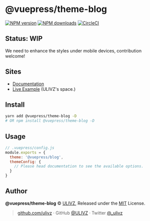 # @vuepress/theme-blog

[![NPM version](https://badgen.net/npm/v/@vuepress/theme-blog)](https://npmjs.com/package/@vuepress/theme-blog) [![NPM downloads](https://badgen.net/npm/dm/@vuepress/theme-blog)](https://npmjs.com/package/@vuepress/theme-blog) [![CircleCI](https://badgen.net/circleci/github/ulivz/@vuepress/theme-blog/master)](https://circleci.com/gh/ulivz/@vuepress/theme-blog/tree/master)

## Status: WIP

We need to enhance the styles under mobile devices, contribution welcome!
 
## Sites

- [Documentation](https://vuepress-theme-blog.ulivz.com)
- [Live Example](https://ulivz.com) (ULIVZ's space.)



## Install

```bash
yarn add @vuepress/theme-blog -D
# OR npm install @vuepress/theme-blog -D
```

## Usage

```js
// .vuepress/config.js
module.exports = {
  theme: '@vuepress/blog',
  themeConfig: {
    // Please head documentation to see the available options.
  }
}
```

## Author

**@vuepress/theme-blog** © [ULIVZ](https://github.com/ulivz), Released under the [MIT](./LICENSE) License.<br>

> [github.com/ulivz](https://github.com/ulivz) · GitHub [@ULIVZ](https://github.com/ulivz) · Twitter [@_ulivz](https://twitter.com/_ulivz)


